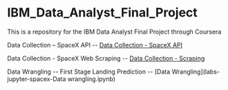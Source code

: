 # IBM_Data_Analyst_Final_Project
This is a repository for the IBM Data Analyst Final Project through Coursera

Data Collection – SpaceX API
-- [Data Collection - SpaceX API](jupyter-labs-spacex-data-collection-api.ipynb)

Data Collection - SpaceX Web Scraping
-- [Data Collection - Scraping](jupyter-labs-webscraping.ipynb)

Data Wrangling -- First Stage Landing Prediction
-- [Data Wrangling](labs-jupyter-spacex-Data wrangling.ipynb)
